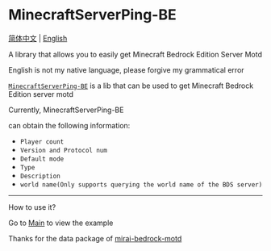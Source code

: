 # MinecraftServerPing-BE

[简体中文](README.md) | [English](README-EN.md)

A library that allows you to easily get Minecraft Bedrock Edition Server Motd

English is not my native language, please forgive my grammatical error

[`MinecraftServerPing-BE`](https://github.com/MX233/MinecraftServerPing-BE) is a lib that can be used to get Minecraft Bedrock Edition server motd

Currently, MinecraftServerPing-BE 

can obtain the following information:


- `Player count`
- `Version and Protocol num`
- `Default mode`
- `Type`
- `Description`
- `world name(Only supports querying the world name of the BDS server)`

***

How to use it?

Go to [Main](https://github.com/MX233/MinecraftServerPing-BE/blob/main/src/tax/cute/minecraftserverpingbe/Main.java) to view the example

Thanks for the data package of [mirai-bedrock-motd](https://github.com/zixuan2020/mirai-bedrock-motd/blob/master/src/main/java/top/zixuan007/BedrockSocket.java)
